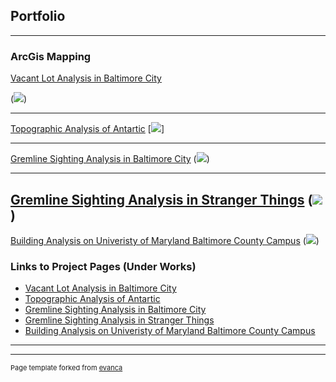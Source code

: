 ## Portfolio

---

### ArcGis Mapping

[Vacant Lot Analysis in Baltimore City](tshah2.github.io/Vacancy.md)

(<img src="/images/Github_1.PNG"/>)

---
[Topographic Analysis of Antartic](tshah2.github.io/TopographyArtic.md)
[<img src="/images/github_2.PNG"/>]

---
[Gremline Sighting Analysis in Baltimore City](tshah2.github.io/BaltGremlin.md)
(<img src="/images/486_11.PNG"/>)

---
[Gremline Sighting Analysis in Stranger Things](tshah2.github.io/StrangerGrem.md)
(<img src="/images/486_14.PNG"/>)
---
[Building Analysis on Univeristy of Maryland Baltimore County Campus](tshah2.github.io/UMBCBuild.md)
(<img src="/images/486_2.PNG"/>)

### Links to Project Pages (Under Works)

- [Vacant Lot Analysis in Baltimore City](http://example.com/)
- [Topographic Analysis of Antartic](http://example.com/)
- [Gremline Sighting Analysis in Baltimore City](http://example.com/)
- [Gremline Sighting Analysis in Stranger Things](http://example.com/)
- [Building Analysis on Univeristy of Maryland Baltimore County Campus](http://example.com/)

---




---
<p style="font-size:11px">Page template forked from <a href="https://github.com/evanca/quick-portfolio">evanca</a></p>
<!-- Remove above link if you don't want to attibute -->

